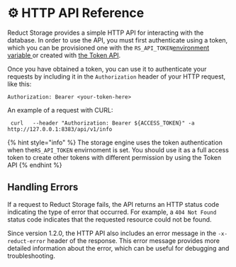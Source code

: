 # ⚙ HTTP API Reference

Reduct Storage provides a simple HTTP API for interacting with the database. In order to use the API, you must first authenticate using a token, which you can be provisioned  one with the `RS_API_TOKEN`[environment variable ](../#environment-variables)or created with [the Token API](token-authentication.md).

Once you have obtained a token, you can use it to authenticate your requests by including it in the `Authorization` header of your HTTP request, like this:

```
Authorization: Bearer <your-token-here>
```

An example of a request with CURL:

```shell
 curl   --header "Authorization: Bearer ${ACCESS_TOKEN}" -a http://127.0.0.1:8383/api/v1/info
```

{% hint style="info" %}
The storage engine uses the token authentication when the`RS_API_TOKEN` envirnoment is set. You should use it as a full access token to create other tokens with different permission by using the Token API
{% endhint %}

## **Handling Errors**

If a request to Reduct Storage fails, the API  returns an HTTP status code indicating the type of error that occurred. For example, a `404 Not Found` status code indicates that the requested resource could not be found.

Since version 1.2.0, the HTTP API also includes an error message in the `-x-reduct-error` header of the response. This error message provides more detailed information about the error, which can be useful for debugging and troubleshooting.

